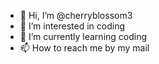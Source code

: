 - 👋 Hi, I’m @cherryblossom3
- 👀 I’m interested in coding
- 🌱 I’m currently learning coding
- 📫 How to reach me by my mail

